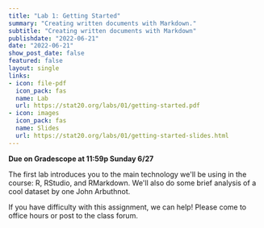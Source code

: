 ```yaml
---
title: "Lab 1: Getting Started"
summary: "Creating written documents with Markdown."
subtitle: "Creating written documents with Markdown"
publishdate: "2022-06-21"
date: "2022-06-21"
show_post_date: false
featured: false
layout: single
links:
- icon: file-pdf
  icon_pack: fas
  name: Lab
  url: https://stat20.org/labs/01/getting-started.pdf
- icon: images
  icon_pack: fas
  name: Slides
  url: https://stat20.org/labs/01/getting-started-slides.html
---
```


**Due on Gradescope at 11:59p Sunday 6/27**

The first lab introduces you to the main technology we'll be using in the course: R, RStudio, and RMarkdown. We'll also do some brief analysis of a cool dataset by one John Arbuthnot. 

If you have difficulty with this assignment, we can help! Please come to office hours or post to the class forum.
